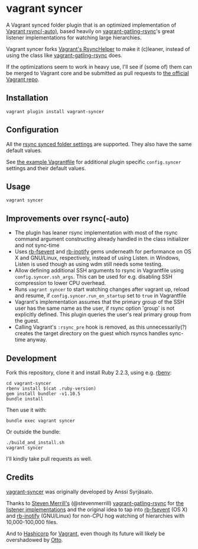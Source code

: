 # vagrant syncer

A Vagrant synced folder plugin that is an optimized implementation of [Vagrant rsync(-auto)](https://github.com/mitchellh/vagrant/tree/b721eb62cfbfa93895d0d4cf019436ab6b1df05d/plugins/synced_folders/rsync), based heavily on [vagrant-gatling-rsync](https://github.com/smerrill/vagrant-gatling-rsync)'s great listener implementations for watching large hierarchies.

Vagrant syncer forks [Vagrant's RsyncHelper](https://github.com/mitchellh/vagrant/blob/b721eb62cfbfa93895d0d4cf019436ab6b1df05d/plugins/synced_folders/rsync/helper.rb)
to make it (c)leaner, instead of using the class like [vagrant-gatling-rsync](https://github.com/smerrill/vagrant-gatling-rsync) does.

If the optimizations seem to work in heavy use, I'll see if (some of) them
can be merged to Vagrant core and be submitted as pull requests to
[the official Vagrant repo](https://github.com/mitchellh/vagrant).


## Installation

    vagrant plugin install vagrant-syncer


## Configuration

All the [rsync synced folder settings](https://docs.vagrantup.com/v2/synced-folders/rsync.html)
are supported. They also have the same default values.

See [the example Vagrantfile](https://github.com/asyrjasalo/vagrant-syncer/blob/master/example/Vagrantfile)
for additional plugin specific ```config.syncer``` settings and their default values.


## Usage

    vagrant syncer

## Improvements over rsync(-auto)

- The plugin has leaner rsync implementation with most of the rsync command
  argument constructing already handled in the class initializer and not sync-time
- Uses [rb-fsevent](https://github.com/thibaudgg/rb-fsevent) and
  [rb-inotify](https://github.com/nex3/rb-inotify) gems underneath for
  performance on OS X and GNU/Linux, respectively, instead of using Listen.
  in Windows, Listen is used though as using wdm still needs some testing.
- Allow defining additional SSH arguments to rsync in Vagrantfile using
  ```config.syncer.ssh_args```. This can be used for e.g. disabling SSH
  compression to lower CPU overhead.
- Runs ```vagrant syncer``` to start watching changes after vagrant up, reload
  and resume, if ```config.syncer.run_on_startup``` set to ```true```
  in Vagrantfile
- Vagrant's implementation assumes that the primary group of the SSH user
  has the same name as the user, if rsync option 'group' is not explicitly
  defined. This plugin queries the user's real primary group from the guest.
- Calling Vagrant's ```:rsync_pre``` hook is removed, as this unnecessarily(?)
  creates the target directory on the guest which rsyncs handles sync-time anyway.


## Development

Fork this repository, clone it and install Ruby 2.2.3, using e.g. [rbenv](https://github.com/sstephenson/rbenv):

    cd vagrant-syncer
    rbenv install $(cat .ruby-version)
    gem install bundler -v1.10.5
    bundle install

Then use it with:

    bundle exec vagrant syncer

Or outside the bundle:

    ./build_and_install.sh
    vagrant syncer

I'll kindly take pull requests as well.

## Credits

[vagrant-syncer](https://github.com/asyrjasalo/vagrant-syncer) was originally developed by Anssi Syrjäsalo.

Thanks to [Steven Merrill's](https://github.com/smerrill) (@stevenmerrill) [vagrant-gatling-rsync](https://github.com/smerrill/vagrant-gatling-rsync)
for [the listener implementations](https://github.com/smerrill/vagrant-gatling-rsync/tree/master/lib/vagrant-gatling-rsync/listen) and the original idea to tap into [rb-fsevent](https://github.com/thibaudgg/rb-fsevent) (OS X)
and [rb-inotify](https://github.com/nex3/rb-inotify) (GNU/Linux) for non-CPU hog watching of hierarchies with 10,000-100,000 files.

And to [Hashicorp](https://github.com/hashicorp) for [Vagrant](https://github.com/mitchellh/vagrant), even though its
future will likely be overshadowed by [Otto](https://github.com/hashicorp/otto).
